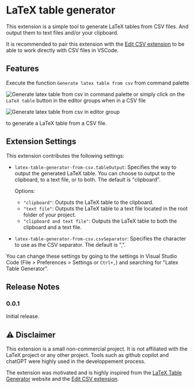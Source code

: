 # LaTeX table generator

This extension is a simple tool to generate LaTeX tables from CSV files. And output them to text files and/or your clipboard. 

It is recommended to pair this extension with the [Edit CSV extension](https://marketplace.visualstudio.com/items?itemName=janisdd.vscode-edit-csv) to be able to work directly with CSV files in VSCode. 

## Features

Execute the function `Generate latex table from csv` from command palette

![Generate latex table from csv in command palette](https://github.com/BasileBux/latex-table-generator-from-csv/tree/master/assets/latex-table-fromFile-demo.gif)
or simply click on the `LaTeX table` button in the editor groups when in a CSV file 

![Generate latex table from csv in editor group](https://github.com/BasileBux/latex-table-generator-from-csv/tree/master/assets/latex-table-fromCurrentFile-demo.gif) 


to generate a LaTeX table from a CSV file.

## Extension Settings

This extension contributes the following settings:

* `latex-table-generator-from-csv.tableOutput`: Specifies the way to output the generated LaTeX table. You can choose to output to the clipboard, to a text file, or to both. The default is "clipboard".

  Options:
  * `"clipboard"`: Outputs the LaTeX table to the clipboard.
  * `"text file"`: Outputs the LaTeX table to a text file located in the root folder of your project.
  * `"clipboard and text file"`: Outputs the LaTeX table to both the clipboard and a text file.

* `latex-table-generator-from-csv.csvSeparator`: Specifies the character to use as the CSV separator. The default is ",".

You can change these settings by going to the settings in Visual Studio Code (File > Preferences > Settings or `Ctrl+,`) and searching for "Latex Table Generator".

## Release Notes

### 0.0.1

Initial release. 

## :warning: Disclaimer

This extension is a small non-commercial project. It is not affiliated with the LaTeX project or any other project. Tools such as github copilot and chatGPT were highly used in the developpement process.

The extension was motivated and is highly inspired from the [LaTeX Table Generator](https://www.tablesgenerator.com/latex_tables) website and the [Edit CSV extension](https://marketplace.visualstudio.com/items?itemName=janisdd.vscode-edit-csv). 